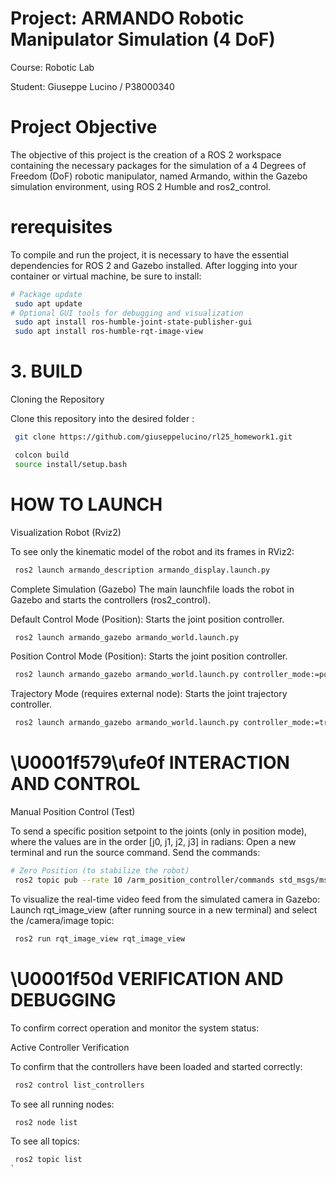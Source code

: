 # Project: ARMANDO Robotic Manipulator Simulation (4 DoF)
Course: Robotic Lab 

Student: Giuseppe Lucino / P38000340

# Project Objective
The objective of this project is the creation of a ROS 2 workspace containing the necessary packages for the simulation of a 4 Degrees of Freedom (DoF) robotic manipulator, named Armando, within the Gazebo simulation environment, using ROS 2 Humble and ros2_control.

# rerequisites
To compile and run the project, it is necessary to have the essential dependencies for ROS 2 and Gazebo installed. After logging into your container or virtual machine, be sure to install:

```bash
# Package update
 sudo apt update
# Optional GUI tools for debugging and visualization
 sudo apt install ros-humble-joint-state-publisher-gui
 sudo apt install ros-humble-rqt-image-view
```

# 3. BUILD
Cloning the Repository

Clone this repository into the desired folder :

```bash
 git clone https://github.com/giuseppelucino/rl25_homework1.git
```
```bash
 colcon build
 source install/setup.bash
```
# HOW TO LAUNCH
Visualization Robot (Rviz2)

To see only the kinematic model of the robot and its frames in RViz2:

```bash 
 ros2 launch armando_description armando_display.launch.py
```

Complete Simulation (Gazebo)
The main launchfile loads the robot in Gazebo and starts the controllers (ros2_control).

Default Control Mode (Position): Starts the joint position controller.
```bash
 ros2 launch armando_gazebo armando_world.launch.py
```
Position Control Mode (Position): Starts the joint position controller.
```bash
 ros2 launch armando_gazebo armando_world.launch.py controller_mode:=position.
```
Trajectory Mode (requires external node): Starts the joint trajectory controller.
```bash
 ros2 launch armando_gazebo armando_world.launch.py controller_mode:=trajectory
```
#  \U0001f579\ufe0f INTERACTION AND CONTROL
Manual Position Control (Test)

To send a specific position setpoint to the joints (only in position mode), where the values are in the order [j0, j1, j2, j3] in radians:
Open a new terminal and run the source command.
Send the commands:
```bash
# Zero Position (to stabilize the robot)
 ros2 topic pub --rate 10 /arm_position_controller/commands std_msgs/msg/Float64MultiArray "{data: [0.0, 0.0, 0.0, 0.0]}"
```

To visualize the real-time video feed from the simulated camera in Gazebo: Launch rqt_image_view (after running source in a new terminal) and select the /camera/image topic:
```bash
 ros2 run rqt_image_view rqt_image_view
```
# \U0001f50d VERIFICATION AND DEBUGGING
To confirm correct operation and monitor the system status:

Active Controller Verification

To confirm that the controllers have been loaded and started correctly:
```bash
 ros2 control list_controllers
```
To see all running nodes:
```bash
 ros2 node list
```
To see all topics:
```bash
 ros2 topic list
`
